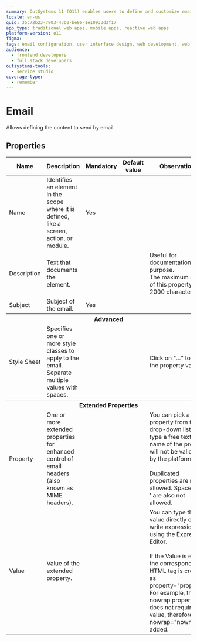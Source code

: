 ```yaml
---
summary: OutSystems 11 (O11) enables users to define and customize email content with mandatory and advanced properties for effective communication.
locale: en-us
guid: 35c72b23-7903-43b0-be96-1e10933d3f17
app_type: traditional web apps, mobile apps, reactive web apps
platform-version: o11
figma:
tags: email configuration, user interface design, web development, web applications, styling
audience:
  - frontend developers
  - full stack developers
outsystems-tools:
  - service studio
coverage-type:
  - remember
---
```


# Email

Allows defining the content to send by email.  

## Properties

<table markdown="1">
<thead>
<tr>
<th>Name</th>
<th>Description</th>
<th>Mandatory</th>
<th>Default value</th>
<th>Observations</th>
</tr>
</thead>
<tbody>
<tr>
<td title="Name">Name</td>
<td>Identifies an element in the scope where it is defined, like a screen, action, or module.</td>
<td>Yes</td>
<td></td>
<td></td>
</tr>
<tr>
<td title="Description">Description</td>
<td>Text that documents the element.</td>
<td></td>
<td></td>
<td>Useful for documentation purpose.<br/>The maximum size of this property is 2000 characters.</td>
</tr>
<tr>
<td title="Subject">Subject</td>
<td>Subject of the email.</td>
<td>Yes</td>
<td></td>
<td></td>
</tr>
<tr >
<th colspan="5">Advanced</th>
</tr>
<tr>
<td title="Style Sheet">Style Sheet</td>
<td>Specifies one or more style classes to apply to the email. Separate multiple values with spaces.</td>
<td></td>
<td></td>
<td>Click on "..." to edit the property value.</td>
</tr>
<tr >
<th colspan="5">Extended Properties</th>
</tr>
<tr>
<td title="Property">Property</td>
<td>One or more extended properties for enhanced control of email headers (also known as MIME headers).</td>
<td></td>
<td></td>
<td>You can pick a property from the drop-down list or type a free text. The name of the property will not be validated by the platform.<br/><br/>Duplicated properties are not allowed. Spaces, " or ' are also not allowed.</td>
</tr>
<tr>
<td title="Value">Value</td>
<td>Value of the extended property.</td>
<td></td>
<td></td>
<td>You can type the value directly or write expressions using the Expression Editor.<br/><br/>If the Value is empty, the corresponding HTML tag is created as property="property". For example, the nowrap property does not require a value, therefore nowrap="nowrap" is added.</td>
</tr>
</tbody>
</table>

